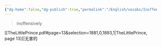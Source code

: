 ```yaml
---
{"dg-home":false,"dg-publish":true,"permalink":"/English/vocabs/Inoffensively/","dgPassFrontmatter":true}
---
```



> inoffensively

[[TheLittlePrince.pdf#page=13&selection=1881,0,1893,1|TheLittlePrince, page 13]]|无害的